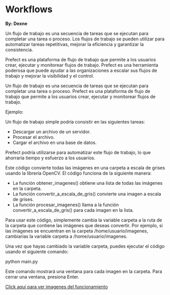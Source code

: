 # Workflows

**By: Dexne**

Un flujo de trabajo es una secuencia de tareas que se ejecutan para completar una tarea o proceso. Los flujos de trabajo se pueden utilizar para automatizar tareas repetitivas, mejorar la eficiencia y garantizar la consistencia.

Prefect es una plataforma de flujo de trabajo que permite a los usuarios crear, ejecutar y monitorear flujos de trabajo. Prefect es una herramienta poderosa que puede ayudar a las organizaciones a escalar sus flujos de trabajo y mejorar la visibilidad y el control.

Un flujo de trabajo es una secuencia de tareas que se ejecutan para completar una tarea o proceso. Prefect es una plataforma de flujo de trabajo que permite a los usuarios crear, ejecutar y monitorear flujos de trabajo.

Ejemplo:

Un flujo de trabajo simple podría consistir en las siguientes tareas:

- Descargar un archivo de un servidor.
- Procesar el archivo.
- Cargar el archivo en una base de datos.

Prefect podría utilizarse para automatizar este flujo de trabajo, lo que ahorraría tiempo y esfuerzo a los usuarios.



Este código convierte todas las imágenes en una carpeta a escala de grises usando la librería OpenCV. El código funciona de la siguiente manera:

- La función obtener_imagenes() obtiene una lista de todas las imágenes en la carpeta.
- La función convertir_a_escala_de_gris() convierte una imagen a escala de grises.
- La función procesar_imagenes() llama a la función convertir_a_escala_de_gris() para cada imagen en la lista.

Para usar este código, simplemente cambia la variable carpeta a la ruta de la carpeta que contiene las imágenes que deseas convertir. Por ejemplo, si las imágenes se encuentran en la carpeta /home/usuario/imagenes, cambiarías la variable carpeta a /home/usuario/imagenes.

Una vez que hayas cambiado la variable carpeta, puedes ejecutar el código usando el siguiente comando:

python main.py

Este comando mostrará una ventana para cada imagen en la carpeta. Para cerrar una ventana, presiona Enter.


[Click aquí para ver imagenes del funcionamiento](https://github.com/Dexne/Tolerante_a_fallas/tree/main/Workflow/assets)


